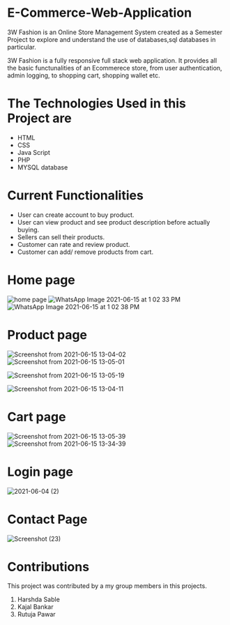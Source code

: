 # E-Commerce-Web-Application
3W Fashion is an Online Store Management System created as a Semester Project to explore and understand the use of databases,sql databases in particular.

3W Fashion is a fully responsive full stack web application. It provides all the basic functunalities of an Ecommerece store, from user authentication, admin logging, to shopping cart, shopping wallet etc.

 #  The Technologies Used in this Project are

*  HTML
*  CSS
*  Java Script
*  PHP
*  MYSQL database


# Current Functionalities

* User can create account to buy product.
* User can view product and see product description before actually buying.
* Sellers can sell their products.
* Customer can rate and review product.
* Customer can add/ remove products  from cart.

# Home page
![home page](https://user-images.githubusercontent.com/85926421/122033321-0a152300-cdee-11eb-8ef4-3348158ed614.png)
![WhatsApp Image 2021-06-15 at 1 02 33 PM](https://user-images.githubusercontent.com/85926421/122034112-cf5fba80-cdee-11eb-9d4d-db8fea9d066e.jpeg)
![WhatsApp Image 2021-06-15 at 1 02 38 PM](https://user-images.githubusercontent.com/85926421/122034356-12219280-cdef-11eb-8620-84cde389657e.jpeg)

# Product page
![Screenshot from 2021-06-15 13-04-02](https://user-images.githubusercontent.com/85926421/122047295-98dd6c00-cdfd-11eb-9c58-3ffb35b12be8.png)
![Screenshot from 2021-06-15 13-05-01](https://user-images.githubusercontent.com/85926421/122048224-a2b39f00-cdfe-11eb-9a0e-10075efbe467.png)

![Screenshot from 2021-06-15 13-05-19](https://user-images.githubusercontent.com/85926421/122047097-59168480-cdfd-11eb-9054-e4496f080654.png)

![Screenshot from 2021-06-15 13-04-11](https://user-images.githubusercontent.com/85926421/122047911-4c466080-cdfe-11eb-875f-a628bd8956d7.png)

# Cart page
![Screenshot from 2021-06-15 13-05-39](https://user-images.githubusercontent.com/85926421/122048493-f3c39300-cdfe-11eb-9399-9aa16b5aeb3b.png)
![Screenshot from 2021-06-15 13-34-39](https://user-images.githubusercontent.com/85926421/122048515-f920dd80-cdfe-11eb-91e3-9edc20dd3b19.png)

# Login page
![2021-06-04 (2)](https://user-images.githubusercontent.com/85926421/122061114-d77a2300-ce0b-11eb-9431-8b388761de79.png)

# Contact Page
![Screenshot (23)](https://user-images.githubusercontent.com/85926421/122061632-540d0180-ce0c-11eb-90ec-d2b00f14b804.png)


# Contributions
This project was contributed by a my group members in this projects.

1. Harshda Sable
2. Kajal Bankar
3. Rutuja Pawar
